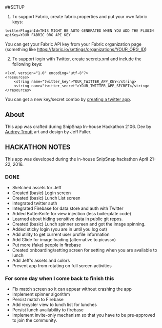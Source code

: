 ##SETUP

1. To support Fabric, create fabric.properties and put your own fabric keys:

```
twitterPluginId=THIS MIGHT BE AUTO GENERATED WHEN YOU ADD THE PLUGIN
apiKey=YOUR_FABRIC_ORG_API_KEY
```

You can get your Fabric API key from your Fabric organization page (something like https://fabric.io/settings/organizations/YOUR_ORG_ID)

2. To support login with Twitter, create secrets.xml and include the following keys:

```
<?xml version="1.0" encoding="utf-8"?>
<resources>
    <string name="twitter_key">YOUR_TWITTER_APP_KEY</string>
    <string name="twitter_secret">YOUR_TWITTER_APP_SECRET</string>
</resources>
```

You can get a new key/secret combo by [creating a twitter app](https://apps.twitter.com/app/new).

## About

This app was crafted during SnipSnap In-house Hackathon 2106. Dev by [Audrey Troutt](https://github.com/atroutt) art and design by Jeff Fuller.

## HACKATHON NOTES

This app was developed during the in-house SnipSnap hackathon April 21-22, 2016.
### DONE

* Sketched assets for Jeff
* Created (basic) Login screen
* Created (basic) Lunch List screen
* Integrated twitter auth
* Integrated Firebase for data store and auth with Twitter
* Added ButterKnife for view injection (less boilerplate code)
* Learned about hiding sensitive data in public git repos.
* Created (basic) Lunch spinner screen and got the image spinning.
* Added sticky login (you are in until you log out)
* Add utility to get current user profile information
* Add Glide for image loading (alternative to picasso)
* Put more (fake) people in firebase
* Created onboarding/setting screen for setting when you are available to lunch
* Add Jeff's assets and colors
* Prevent app from rotating on full screen activities

### For some day when I come back to finish this

* Fix match screen so it can appear without crashing the app
* Implement spinner algorithm
* Persist match to Firebase
* Add recycler view to lunch list for lunches
* Persist lunch availability to firebase
* Implement invite-only mechanism so that you have to be pre-approved to join the community.
